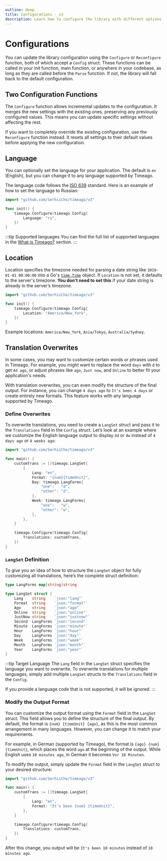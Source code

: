 ```yaml
---
outline: deep
title: Configurations - v3
description: Learn how to configure the library with different options like language, location, and translations
---
```


# Configurations
You can update the library configuration using the `Configure` or `Reconfigure` function, both of which accept a `Config` struct. These functions can be called in your init function, main function, or anywhere in your codebase, as long as they are called before the `Parse` function. If not, the library will fall back to the default configuration.

## Two Configuration Functions
The `Configure` function allows incremental updates to the configuration. It merges the new settings with the existing ones, preserving any previously configured values. This means you can update specific settings without affecting the rest.

If you want to completely override the existing configuration, use the `Reconfigure` function instead. It resets all settings to their default values before applying the new configuration.

## Language
You can optionally set the language for your application. The default is `en` (English), but you can change it to any language supported by Timeago.

The language code follows the [ISO 639](https://en.wikipedia.org/wiki/List_of_ISO_639_language_codes) standard. Here is an example of how to set the language to Russian:

```go
import "github.com/SerhiiCho/timeago/v3"

func init() {
    timeago.Configure(timeago.Config{
        Language: "ru",
    })
}
```

:::tip Supported languages
You can find the full list of supported languages in the [What is Timeago?](/v3/what-is-timeago.html#supported-languages) section.
:::

## Location
Location specifies the timezone needed for parsing a date string like `2019-01-01 00:00:00` into a Go's [`time.Time`](https://pkg.go.dev/time) object. If `Location` is not set, it defaults to the server's timezone. **You don’t need to set this** if your date string is already in the server’s timezone.

```go
import "github.com/SerhiiCho/timeago/v3"

func init() {
    timeago.Configure(timeago.Config{
        Location: "America/New_York",
    })
}
```

Example locations: `America/New_York`, `Asia/Tokyo`, `Australia/Sydney`.

## Translation Overwrites
In some cases, you may want to customize certain words or phrases used in Timeago. For example, you might want to replace the word `days` with `d` to get `4d ago`, or adjust phrases like `ago`, `Just now`, and `Online` to better fit your application's needs.

With translation overwrites, you can even modify the structure of the final output. For instance, you can change `4 days ago` to `It's been 4 days` or create entirely new formats. This feature works with any language supported by Timeago.

### Define Overwrites
To overwrite translations, you need to create a `LangSet` struct and pass it to the `Translations` field in the `Config` struct. Let’s look at an example where we customize the English language output to display `4d` or `4w` instead of `4 days ago` or `4 weeks ago`:

```go
import "github.com/SerhiiCho/timeago/v3"

func main() {
    customTrans := []timeago.LangSet{
        {
            Lang: "en",
            Format: "{num}{timeUnit}",
            Day: timeago.LangForms{
                "one":   "d",
                "other": "d",
            },
            Week: timeago.LangForms{
                "one":   "w",
                "other": "w",
            },
        },
    }

    timeago.Configure(timeago.Config{
        Translations: customTrans,
    })
}
```

### `LangSet` Definition
To give you an idea of how to structure the `LangSet` object for fully customizing all translations, here’s the complete struct definition:

```go
type LangForms map[string]string

type LangSet struct {
	Lang    string    `json:"lang"`
	Format  string    `json:"format"`
	Ago     string    `json:"ago"`
	Online  string    `json:"online"`
	JustNow string    `json:"justnow"`
	Second  LangForms `json:"second"`
	Minute  LangForms `json:"minute"`
	Hour    LangForms `json:"hour"`
	Day     LangForms `json:"day"`
	Week    LangForms `json:"week"`
	Month   LangForms `json:"month"`
	Year    LangForms `json:"year"`
}
```

:::tip Target Language
The `Lang` field in the `LangSet` struct specifies the language you want to overwrite. To overwrite translations for multiple languages, simply add multiple `LangSet` structs to the `Translations` field in the `Config`.

If you provide a language code that is not supported, it will be ignored.
:::

### Modify the Output Format
You can customize the output format using the `Format` field in the `LangSet` struct. This field allows you to define the structure of the final output. By default, the format is `{num} {timeUnit} {ago}`, as this is the most common arrangement in many languages. However, you can change it to match your requirements.

For example, in German (supported by Timeago), the format is `{ago} {num} {timeUnit}`, which places the word `ago` at the beginning of the output. While English uses `10 minutes ago`, in German it becomes `Vor 10 Minuten`.

To modify the output, simply update the `Format` field in the `LangSet` struct to your desired structure:

```go
import "github.com/SerhiiCho/timeago/v3"

func main() {
    customTrans := []timeago.LangSet{
        {
            Lang: "en",
            Format: "It's been {num} {timeUnit}",
        },
    }

    timeago.Configure(timeago.Config{
        Translations: customTrans,
    })
}
```

After this change, you output will be `It's been 10 minutes` instead of `10 minutes ago`.